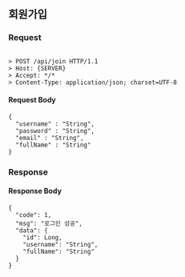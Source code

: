 ## 회원가입

### Request
```

> POST /api/join HTTP/1.1
> Host: {SERVER}
> Accept: */*
> Content-Type: application/json; charset=UTF-8

```

#### Request Body
```
{
  "username" : "String",
  "password" : "String",
  "email" : "String",
  "fullName" : "String"
}
```
### Response

#### Response Body
```
{
  "code": 1,
  "msg": "로그인 성공",
  "data": {
    "id": Long,
    "username": "String",
    "fullName": "String"
  }
}
```